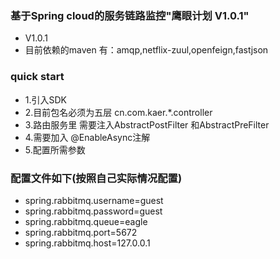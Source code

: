 ### 基于Spring cloud的服务链路监控"鹰眼计划 V1.0.1" 
* V1.0.1
* 目前依赖的maven 有：amqp,netflix-zuul,openfeign,fastjson

### quick start
* 1.引入SDK
* 2.目前包名必须为五层 cn.com.kaer.*.controller
* 3.路由服务里 需要注入AbstractPostFilter 和AbstractPreFilter
* 4.需要加入 @EnableAsync注解
* 5.配置所需参数
### 配置文件如下(按照自己实际情况配置)
* spring.rabbitmq.username=guest
* spring.rabbitmq.password=guest
* spring.rabbitmq.queue=eagle
* spring.rabbitmq.port=5672
* spring.rabbitmq.host=127.0.0.1
